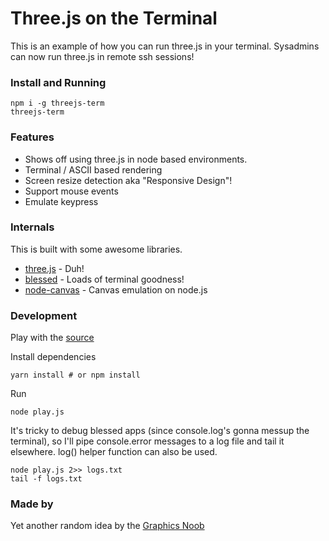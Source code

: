# Three.js on the Terminal

This is an example of how you can run three.js in your terminal.
Sysadmins can now run three.js in remote ssh sessions!

### Install and Running

```
npm i -g threejs-term
threejs-term
```

### Features
- Shows off using three.js in node based environments.
- Terminal / ASCII based rendering
- Screen resize detection aka "Responsive Design"!
- Support mouse events
- Emulate keypress

### Internals
This is built with some awesome libraries.
- [three.js](https://github.com/mrdoob/three.js/) - Duh!
- [blessed](https://github.com/chjj/blessed) - Loads of terminal goodness!
- [node-canvas](https://github.com/Automattic/node-canvas) - Canvas emulation on node.js

### Development

Play with the [source](https://github.com/zz85/threejs-term/blob/master/play.js)

Install dependencies
```
yarn install # or npm install
```

Run
```
node play.js
```

It's tricky to debug blessed apps (since console.log's gonna messup the terminal),
so I'll pipe console.error messages to a log file and tail it elsewhere.
log() helper function can also be used.

```
node play.js 2>> logs.txt
tail -f logs.txt
```

### Made by
Yet another random idea by the [Graphics Noob](https://twitter.com/BlurSpline)